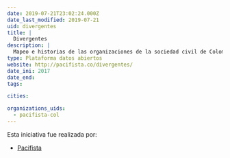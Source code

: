 ```yaml
---
date: 2019-07-21T23:02:24.000Z
date_last_modified: 2019-07-21
uid: divergentes
title: |
  Divergentes
description: |
  Mapeo e historias de las organizaciones de la sociedad civil de Colombia
type: Plataforma datos abiertos
website: http://pacifista.co/divergentes/
date_ini: 2017
date_end: 
tags:

cities: 

organizations_uids:
  - pacifista-col
---
```


Esta iniciativa fue realizada por:

- [Pacifista](/organizaciones/pacifista-col)

